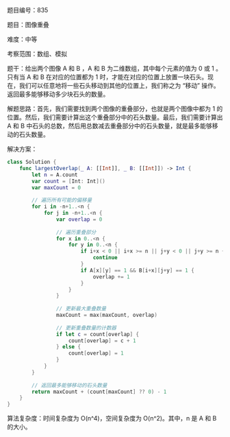 题目编号：835

题目：图像重叠

难度：中等

考察范围：数组、模拟

题干：给出两个图像 A 和 B ，A 和 B 为二维数组，其中每个元素的值为 0 或 1 。只有当 A 和 B 在对应的位置都为 1 时，才能在对应的位置上放置一块石头。现在，我们可以任意地将一些石头移动到其他的位置上，我们称之为 “移动” 操作。返回最多能够移动多少块石头的数量。

解题思路：首先，我们需要找到两个图像的重叠部分，也就是两个图像中都为 1 的位置。然后，我们需要计算出这个重叠部分中的石头数量。最后，我们需要计算出 A 和 B 中石头的总数，然后用总数减去重叠部分中的石头数量，就是最多能够移动的石头数量。

解决方案：

```swift
class Solution {
    func largestOverlap(_ A: [[Int]], _ B: [[Int]]) -> Int {
        let n = A.count
        var count = [Int: Int]()
        var maxCount = 0
        
        // 遍历所有可能的偏移量
        for i in -n+1..<n {
            for j in -n+1..<n {
                var overlap = 0
                
                // 遍历重叠部分
                for x in 0..<n {
                    for y in 0..<n {
                        if i+x < 0 || i+x >= n || j+y < 0 || j+y >= n {
                            continue
                        }
                        if A[x][y] == 1 && B[i+x][j+y] == 1 {
                            overlap += 1
                        }
                    }
                }
                
                // 更新最大重叠数量
                maxCount = max(maxCount, overlap)
                
                // 更新重叠数量的计数器
                if let c = count[overlap] {
                    count[overlap] = c + 1
                } else {
                    count[overlap] = 1
                }
            }
        }
        
        // 返回最多能够移动的石头数量
        return maxCount + (count[maxCount] ?? 0) - 1
    }
}
```

算法复杂度：时间复杂度为 O(n^4)，空间复杂度为 O(n^2)。其中，n 是 A 和 B 的大小。